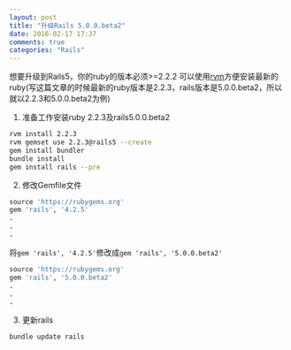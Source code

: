 ```yaml
---
layout: post
title: "升级Rails 5.0.0.beta2"
date: 2016-02-17 17:37
comments: true
categories: "Rails"
---
```

想要升级到Rails5，你的ruby的版本必须>=2.2.2
可以使用[rvm](http://rvm.io/)方便安装最新的ruby(写这篇文章的时候最新的ruby版本是2.2.3，rails版本是5.0.0.beta2，所以就以2.2.3和5.0.0.beta2为例)
1. 准备工作安装ruby 2.2.3及rails5.0.0.beta2
```sh
rvm install 2.2.3
rvm gemset use 2.2.3@rails5 --create
gem install bundler
bundle install
gem install rails --pre
```
2. 修改Gemfile文件
```ruby
source 'https://rubygems.org'
gem 'rails', '4.2.5'
.
.
.
```
将`gem 'rails', '4.2.5'`修改成`gem 'rails', '5.0.0.beta2'`
```ruby
source 'https://rubygems.org'
gem 'rails', '5.0.0.beta2'
.
.
.
```
3. 更新rails
```sh
bundle update rails
```
